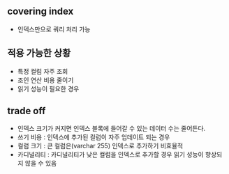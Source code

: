 ## covering index
+ 인덱스만으로 쿼리 처리 가능

## 적용 가능한 상황
+ 특정 컬럼 자주 조회
+ 조인 연산 비용 줄이기
+ 읽기 성능이 필요한 경우

## trade off
+ 인덱스 크기가 커지면 인덱스 블록에 들어갈 수 있는 데이터 수는 줄어든다.
+ 쓰기 비용 : 인덱스에 추가된 컬럼이 자주 업데이트 되는 경우
+ 컬럼 크기 : 큰 컬럼은(varchar 255) 인덱스로 추가하기 비효율적
+ 카디널리티 : 카디널리티가 낮은 컬럼을 인덱스로 추가할 경우 읽기 성능이 향상되지 않을 수 있음
 

